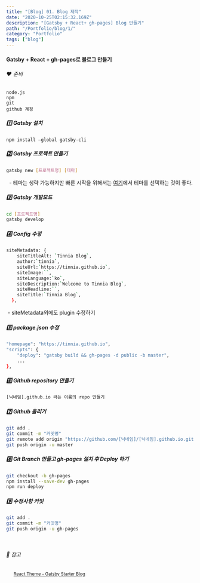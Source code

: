 ```yaml
---
title: "[Blog] 01. Blog 제작"
date: "2020-10-25T02:15:32.169Z"
description: "[Gatsby + React+ gh-pages] Blog 만들기"
path: "/Portfolio/blog/1/"
category: "Portfolio"
tags: ["blog"]
---
```


#### Gatsby + React + gh-pages로 블로그 만들기

###### ❤️ 준비

```shell
node.js
npm
git
github 계정
```



##### 1️⃣ Gatsby 설치

```bashnolinenumbers
npm install —global gatsby-cli
```



##### 2️⃣ Gatsby 프로젝트 만들기

```bash noLineNumbers
gatsby new [프로젝트명] [테마] 
```

&nbsp;&nbsp;- 테마는 생략 가능하지만 빠른 시작을 위해서는 [여기](https://www.gatsbyjs.com/starters/?v=2)에서 테마를 선택하는 것이 좋다.



##### 3️⃣ Gatsby 개발모드

```bash noLineNumbers
cd [프로젝트명]
gatsby develop 
```



##### 4️⃣ Config 수정

```bash noLineNumbers
siteMetadata: {
    siteTitleAlt: `Tinnia Blog`,
    author:`tinnia`,
    siteUrl:`https://tinnia.github.io`,
    siteImage:``,
    siteLanguage:`ko`,
    siteDescription:`Welcome to Tinnia Blog`,
    siteHeadline:``,
    siteTitle:`Tinnia Blog`,
  },
```

&nbsp;- siteMetadata외에도 plugin 수정하기




##### 5️⃣ package.json 수정

```bash noLineNumbers
"homepage": "https://tinnia.github.io",
"scripts": {
    "deploy": "gatsby build && gh-pages -d public -b master",
    ...
},
```



##### 6️⃣ Github repository 만들기

```bash noLineNumbers
[닉네임].github.io 라는 이름의 repo 만들기
```



##### 7️⃣ Github 올리기

```bash noLineNumbers
git add .
git commit -m "커밋명"
git remote add origin "https://github.com/[닉네임]/[닉네임].github.io.git"
git push origin -u master
```



##### 8️⃣ Git Branch 만들고 gh-pages 설치 후 Deploy 하기

```bash noLineNumbers
git checkout -b gh-pages
npm install --save-dev gh-pages
npm run deploy
```



##### 9️⃣ 수정사항 커밋

```bash noLineNumbers
git add .
git commit -m "커밋명"
git push origin -u gh-pages
```

<br />

###### 📌 참고

&nbsp;&nbsp;&nbsp;&nbsp;&nbsp;<small>[React Theme - Gatsby Starter Blog](https://www.gatsbyjs.com/starters/gatsbyjs/gatsby-starter-blog)</small>

